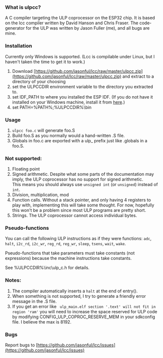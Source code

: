 ### What is ulpcc?
A C compiler targeting the ULP coprocessor on the ESP32 chip.  It is based on the lcc compiler written by David Hanson and Chris Fraser.  The code-generator for the ULP was written by Jason Fuller (me), and all bugs are mine.

### Installation
Currently only Windows is supported.  (Lcc is compilable under Linux, but I haven't taken the time to get it to work.)

1. Download [https://github.com/jasonful/lcc/raw/master/ulpcc.zip](https://github.com/jasonful/lcc/raw/master/ulpcc.zip) 
and extract to a directory of your choosing
1. set the ULPCCDIR environment variable to the directory you extracted to.
1. set IDF_PATH to where you installed the ESP IDF.  (If you do not have it installed on your Windows machine, 
install it from [here](https://docs.espressif.com/projects/esp-idf/en/latest/get-started/windows-setup.html).)
1. set PATH=%PATH%;%ULPCCDIR%\bin

### Usage
1. `ulpcc foo.c` will generate foo.S
1. Build foo.S as you normally would a hand-written .S file.
1. Globals in foo.c are exported with a ulp_ prefix just like .globals in a foo.S.

### Not supported:
1. Floating point
1. Signed arithmetic.  Despite what some parts of the documentation may imply, the ULP coprocessor has no support for signed arithmetic.  
This means you should always use `unsigned int` (or `unsigned`) instead of `int`.
1. Division, multiplication, mod
1. Function calls. Without a stack pointer, and only having 4 registers to play with, 
	implementing this will take some thought.
	For now, hopefully this won't be a problem since most ULP programs are pretty short.
1. Strings.  The ULP coprocessor cannot access individual bytes.

### Pseudo-functions
You can call the following ULP instructions as if they were functions: 
`adc`, `halt`, `i2c_rd`, `i2c_wr`, `reg_rd`, `reg_wr`, `sleep`, `tsens`, `wait`, `wake`.  

Pseudo-functions that take parameters must take constants (not expressions) because the 
machine instructions take constants.

See %ULPCCDIR%\inc\ulp_c.h for details.

### Notes:
1. The compiler automatically inserts a `halt` at the end of entry().
1. When something is not supported, I try to generate a friendly error message in the .S file. 
1. If you get an error like ` ulp_main.elf section '.text' will not fit in region 'ram'` you will 
need to increase the space reserved for ULP code by modifying CONFIG_ULP_COPROC_RESERVE_MEM in
your sdkconfig file.  I believe the max is 8192.

### Bugs
Report bugs to [https://github.com/jasonful/lcc/issues](https://github.com/jasonful/lcc/issues) 


